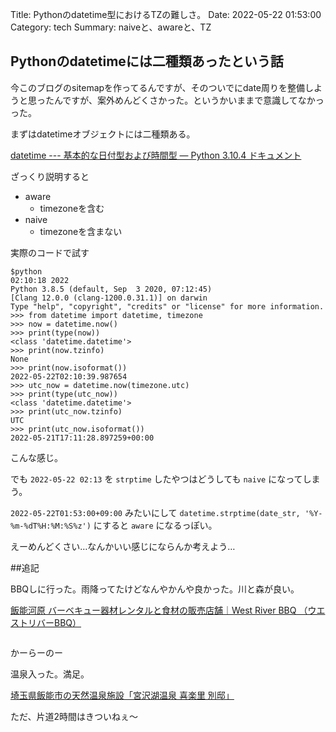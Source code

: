Title: Pythonのdatetime型におけるTZの難しさ。
Date: 2022-05-22 01:53:00
Category: tech
Summary: naiveと、awareと、TZ

## Pythonのdatetimeには二種類あったという話

今このブログのsitemapを作ってるんですが、そのついでにdate周りを整備しようと思ったんですが、案外めんどくさかった。というかいままで意識してなかっった。

まずはdatetimeオブジェクトには二種類ある。

[datetime --- 基本的な日付型および時間型 — Python 3.10.4 ドキュメント](https://docs.python.org/ja/3/library/datetime.html?highlight=datetime#aware-and-naive-objects)

ざっくり説明すると

- aware
    - timezoneを含む
- naive
    - timezoneを含まない

実際のコードで試す

```{ .shell .code}
$python
02:10:18 2022
Python 3.8.5 (default, Sep  3 2020, 07:12:45)
[Clang 12.0.0 (clang-1200.0.31.1)] on darwin
Type "help", "copyright", "credits" or "license" for more information.
>>> from datetime import datetime, timezone
>>> now = datetime.now()
>>> print(type(now))
<class 'datetime.datetime'>
>>> print(now.tzinfo)
None
>>> print(now.isoformat())
2022-05-22T02:10:39.987654
>>> utc_now = datetime.now(timezone.utc)
>>> print(type(utc_now))
<class 'datetime.datetime'>
>>> print(utc_now.tzinfo)
UTC
>>> print(utc_now.isoformat())
2022-05-21T17:11:28.897259+00:00
```

こんな感じ。

でも `2022-05-22 02:13` を `strptime` したやつはどうしても `naive` になってしまう。

`2022-05-22T01:53:00+09:00` みたいにして `datetime.strptime(date_str, '%Y-%m-%dT%H:%M:%S%z')` にすると `aware` になるっぽい。

えーめんどくさい…なんかいい感じにならんか考えよう…

##追記

BBQしに行った。雨降ってたけどなんやかんや良かった。川と森が良い。

[飯能河原 バーベキュー器材レンタルと食材の販売店舗｜West River BBQ （ウエストリバーBBQ）](https://westriverbbq.com/)

<img src="https://i.imgur.com/fBXktZR.jpg" alt="">

かーらーのー

温泉入った。満足。

[埼玉県飯能市の天然温泉施設「宮沢湖温泉 喜楽里 別邸」](https://www.yurakirari.com/miyazawako/)

ただ、片道2時間はきついねぇ〜
